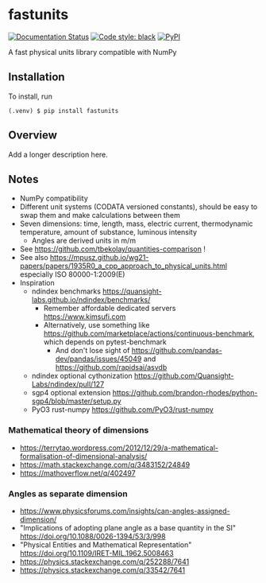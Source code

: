 # fastunits

[![Documentation Status](https://readthedocs.org/projects/fastunits/badge/?version=latest)](https://fastunits.readthedocs.io/en/latest/?badge=latest)
[![Code style: black](https://img.shields.io/badge/code%20style-black-000000.svg)](https://github.com/psf/black)
[![PyPI](https://img.shields.io/pypi/v/fastunits)](https://pypi.org/project/fastunits)

A fast physical units library compatible with NumPy

## Installation

To install, run

```
(.venv) $ pip install fastunits
```

## Overview

Add a longer description here.

## Notes

- NumPy compatibility
- Different unit systems (CODATA versioned constants), should be easy to
  swap them and make calculations between them
- Seven dimensions: time, length, mass, electric current, thermodynamic temperature,
  amount of substance, luminous intensity
  - Angles are derived units in m/m
- See https://github.com/tbekolay/quantities-comparison !
- See also https://mpusz.github.io/wg21-papers/papers/1935R0_a_cpp_approach_to_physical_units.html especially ISO 80000-1:2009(E)
- Inspiration
  - ndindex benchmarks https://quansight-labs.github.io/ndindex/benchmarks/
    - Remember affordable dedicated servers https://www.kimsufi.com
    - Alternatively, use something like https://github.com/marketplace/actions/continuous-benchmark,
      which depends on pytest-benchmark
      - And don't lose sight of https://github.com/pandas-dev/pandas/issues/45049 and https://github.com/rapidsai/asvdb
  - ndindex optional cythonization https://github.com/Quansight-Labs/ndindex/pull/127
  - sgp4 optional extension https://github.com/brandon-rhodes/python-sgp4/blob/master/setup.py
  - PyO3 rust-numpy https://github.com/PyO3/rust-numpy

### Mathematical theory of dimensions

- https://terrytao.wordpress.com/2012/12/29/a-mathematical-formalisation-of-dimensional-analysis/
- https://math.stackexchange.com/q/3483152/24849
- https://mathoverflow.net/q/402497

### Angles as separate dimension

- https://www.physicsforums.com/insights/can-angles-assigned-dimension/
- "Implications of adopting plane angle as a base quantity in the SI" https://doi.org/10.1088/0026-1394/53/3/998
- "Physical Entities and Mathematical Representation" https://doi.org/10.1109/IRET-MIL.1962.5008463
- https://physics.stackexchange.com/q/252288/7641
- https://physics.stackexchange.com/q/33542/7641
